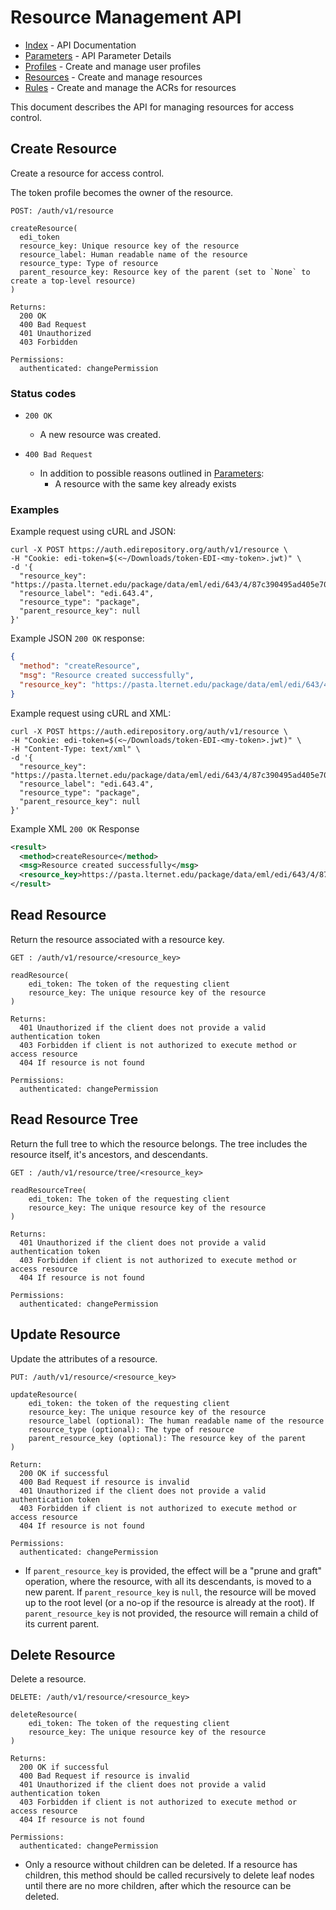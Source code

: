 # Resource Management API

- [Index](index.md) - API Documentation
- [Parameters](parameters.md) - API Parameter Details
- [Profiles](profile.md) - Create and manage user profiles
- [Resources](resource.md) - Create and manage resources
- [Rules](rule.md) - Create and manage the ACRs for resources

This document describes the API for managing resources for access control.

## Create Resource

Create a resource for access control.

The token profile becomes the owner of the resource. 

```
POST: /auth/v1/resource

createResource(
  edi_token
  resource_key: Unique resource key of the resource
  resource_label: Human readable name of the resource
  resource_type: Type of resource
  parent_resource_key: Resource key of the parent (set to `None` to create a top-level resource)
)

Returns:
  200 OK
  400 Bad Request
  401 Unauthorized
  403 Forbidden

Permissions:
  authenticated: changePermission
```

### Status codes

- `200 OK`
  - A new resource was created.

- `400 Bad Request`
  - In addition to possible reasons outlined in [Parameters](parameters.md):
    - A resource with the same key already exists

### Examples

Example request using cURL and JSON:

```shell
curl -X POST https://auth.edirepository.org/auth/v1/resource \
-H "Cookie: edi-token=$(<~/Downloads/token-EDI-<my-token>.jwt)" \
-d '{
  "resource_key": "https://pasta.lternet.edu/package/data/eml/edi/643/4/87c390495ad405e705c09e62ac6f58f0",
  "resource_label": "edi.643.4",
  "resource_type": "package",
  "parent_resource_key": null
}'
```

Example JSON `200 OK` response:

```json
{
  "method": "createResource",
  "msg": "Resource created successfully",
  "resource_key": "https://pasta.lternet.edu/package/data/eml/edi/643/4/87c390495ad405e705c09e62ac6f58f0"
}
```

Example request using cURL and XML:

```shell
curl -X POST https://auth.edirepository.org/auth/v1/resource \
-H "Cookie: edi-token=$(<~/Downloads/token-EDI-<my-token>.jwt)" \
-H "Content-Type: text/xml" \
-d '{
  "resource_key": "https://pasta.lternet.edu/package/data/eml/edi/643/4/87c390495ad405e705c09e62ac6f58f0",
  "resource_label": "edi.643.4",
  "resource_type": "package",
  "parent_resource_key": null
}'
```

Example XML `200 OK` Response

```xml
<result>
  <method>createResource</method>
  <msg>Resource created successfully</msg>
  <resource_key>https://pasta.lternet.edu/package/data/eml/edi/643/4/87c390495ad405e705c09e62ac6f58f0</resource_key>
</result>
```

## Read Resource

Return the resource associated with a resource key.

```
GET : /auth/v1/resource/<resource_key>

readResource(
    edi_token: The token of the requesting client
    resource_key: The unique resource key of the resource
)

Returns:        
  401 Unauthorized if the client does not provide a valid authentication token
  403 Forbidden if client is not authorized to execute method or access resource
  404 If resource is not found

Permissions:
  authenticated: changePermission
```


## Read Resource Tree

Return the full tree to which the resource belongs. The tree includes the resource itself, it's ancestors, and descendants.

```
GET : /auth/v1/resource/tree/<resource_key>

readResourceTree(
    edi_token: The token of the requesting client
    resource_key: The unique resource key of the resource
)

Returns:        
  401 Unauthorized if the client does not provide a valid authentication token
  403 Forbidden if client is not authorized to execute method or access resource
  404 If resource is not found

Permissions:
  authenticated: changePermission
```


## Update Resource

Update the attributes of a resource.

```
PUT: /auth/v1/resource/<resource_key>

updateResource(
    edi_token: the token of the requesting client
    resource_key: The unique resource key of the resource
    resource_label (optional): The human readable name of the resource
    resource_type (optional): The type of resource
    parent_resource_key (optional): The resource key of the parent
)

Return:
  200 OK if successful
  400 Bad Request if resource is invalid
  401 Unauthorized if the client does not provide a valid authentication token
  403 Forbidden if client is not authorized to execute method or access resource
  404 If resource is not found

Permissions:
  authenticated: changePermission
```

- If `parent_resource_key` is provided, the effect will be a "prune and graft" operation, where the resource, with all its descendants, is moved to a new parent. If `parent_resource_key` is `null`, the resource will be moved up to the root level (or a no-op if the resource is already at the root). If `parent_resource_key` is not provided, the resource will remain a child of its current parent.

## Delete Resource 

Delete a resource.

```
DELETE: /auth/v1/resource/<resource_key>

deleteResource(
    edi_token: The token of the requesting client
    resource_key: The unique resource key of the resource
)

Returns:
  200 OK if successful
  400 Bad Request if resource is invalid
  401 Unauthorized if the client does not provide a valid authentication token
  403 Forbidden if client is not authorized to execute method or access resource
  404 If resource is not found

Permissions:
  authenticated: changePermission
```

- Only a resource without children can be deleted. If a resource has children, this method should be called recursively to delete leaf nodes until there are no more children, after which the resource can be deleted.

